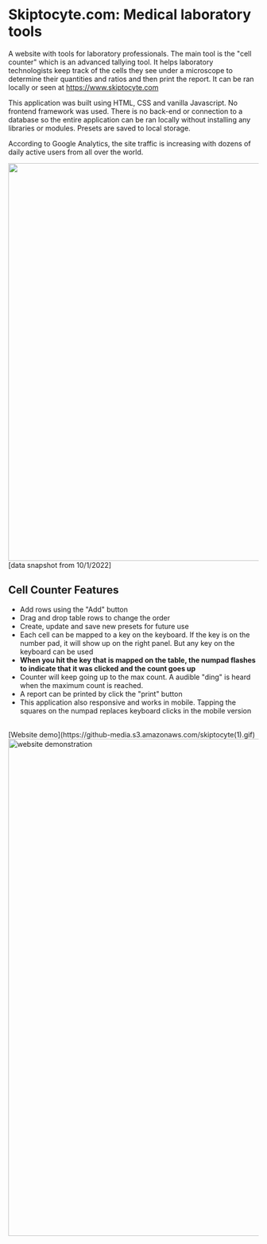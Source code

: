 # Skiptocyte.com: Medical laboratory tools
A website with tools for laboratory professionals. The main tool is the "cell counter" which is an advanced tallying tool. It helps laboratory technologists keep track of the cells they see under a microscope to determine their quantities and ratios and then print the report. It can be ran locally or seen at https://www.skiptocyte.com

This application was built using HTML, CSS and vanilla Javascript. No frontend framework was used. There is no back-end or connection to a database so the entire application can be ran locally without installing any libraries or modules. Presets are saved to local storage.

According to Google Analytics, the site traffic is increasing with dozens of daily active users from all over the world.

<img src="https://github-media.s3.amazonaws.com/Screenshot+2022-10-01+190217.png" width="800" />
<br>
[data snapshot from 10/1/2022]


## Cell Counter Features
* Add rows using the "Add" button
* Drag and drop table rows to change the order
* Create, update and save new presets for future use
* Each cell can be mapped to a key on the keyboard. If the key is on the number pad, it will show up on the right panel. But any key on the keyboard can be used
* <b> When you hit the key that is mapped on the table, the numpad flashes to indicate that it was clicked and the count goes up</b>
* Counter will keep going up to the max count. A audible "ding" is heard when the maximum count is reached.
* A report can be printed by click the "print" button
* This application also responsive and works in mobile. Tapping the squares on the numpad replaces keyboard clicks in the mobile version
<br>
[Website demo](https://github-media.s3.amazonaws.com/skiptocyte(1).gif)
<img alt="website demonstration" src="https://github-media.s3.amazonaws.com/skiptocyte(1).gif" width="1000" />
